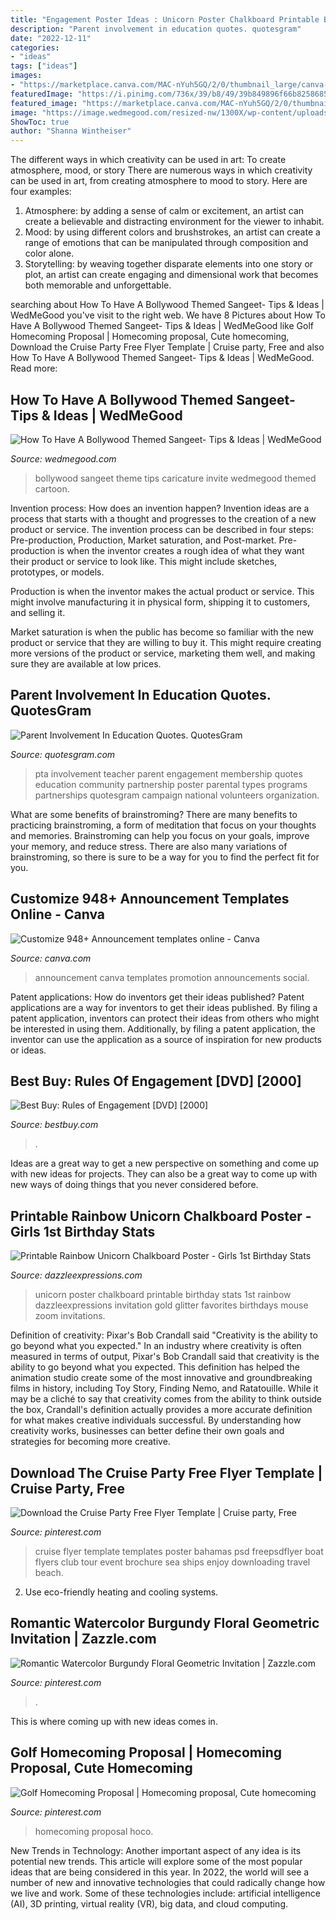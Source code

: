 ```yaml
---
title: "Engagement Poster Ideas : Unicorn Poster Chalkboard Printable Birthday Stats 1st Rainbow Dazzleexpressions Invitation Gold Glitter Favorites Birthdays Mouse Zoom Invitations"
description: "Parent involvement in education quotes. quotesgram"
date: "2022-12-11"
categories:
- "ideas"
tags: ["ideas"]
images:
- "https://marketplace.canva.com/MAC-nYuh5GQ/2/0/thumbnail_large/canva-green-with-circles-promotion-announcement-MAC-nYuh5GQ.jpg"
featuredImage: "https://i.pinimg.com/736x/39/b8/49/39b849896f66b825868560e08b863cc9.jpg"
featured_image: "https://marketplace.canva.com/MAC-nYuh5GQ/2/0/thumbnail_large/canva-green-with-circles-promotion-announcement-MAC-nYuh5GQ.jpg"
image: "https://image.wedmegood.com/resized-nw/1300X/wp-content/uploads/2019/10/1491747460_CC_A_D_einvite_opt_2_low_res.jpg"
ShowToc: true
author: "Shanna Wintheiser"
---
```



The different ways in which creativity can be used in art: To create atmosphere, mood, or story
There are numerous ways in which creativity can be used in art, from creating atmosphere to mood to story. Here are four examples:
1. Atmosphere: by adding a sense of calm or excitement, an artist can create a believable and distracting environment for the viewer to inhabit.
2. Mood: by using different colors and brushstrokes, an artist can create a range of emotions that can be manipulated through composition and color alone.
3. Storytelling: by weaving together disparate elements into one story or plot, an artist can create engaging and dimensional work that becomes both memorable and unforgettable.

	

		
searching about How To Have A Bollywood Themed Sangeet- Tips &amp; Ideas | WedMeGood you've visit to the right web. We have 8 Pictures about How To Have A Bollywood Themed Sangeet- Tips &amp; Ideas | WedMeGood like Golf Homecoming Proposal | Homecoming proposal, Cute homecoming, Download the Cruise Party Free Flyer Template | Cruise party, Free and also How To Have A Bollywood Themed Sangeet- Tips &amp; Ideas | WedMeGood. Read more:
		
    
## How To Have A Bollywood Themed Sangeet- Tips &amp; Ideas | WedMeGood

<img loading=lazy src="https://image.wedmegood.com/resized-nw/1300X/wp-content/uploads/2019/10/1491747460_CC_A_D_einvite_opt_2_low_res.jpg" onerror="this.onerror=null;this.src='https://tse1.mm.bing.net/th?id=OIP.lZkH6V9ePsrOMla2Su6t5wHaK1&amp;pid=15.1';" alt="How To Have A Bollywood Themed Sangeet- Tips &amp; Ideas | WedMeGood">

_Source: wedmegood.com_

>bollywood sangeet theme tips caricature invite wedmegood themed cartoon. 

	

Invention process: How does an invention happen?
Invention ideas are a process that starts with a thought and progresses to the creation of a new product or service. The invention process can be described in four steps: Pre-production, Production, Market saturation, and Post-market.
Pre-production is when the inventor creates a rough idea of what they want their product or service to look like. This might include sketches, prototypes, or models.

Production is when the inventor makes the actual product or service. This might involve manufacturing it in physical form, shipping it to customers, and selling it.

Market saturation is when the public has become so familiar with the new product or service that they are willing to buy it. This might require creating more versions of the product or service, marketing them well, and making sure they are available at low prices.

    
## Parent Involvement In Education Quotes. QuotesGram

<img loading=lazy src="https://cdn.quotesgram.com/img/0/97/318839112-puzzle-bsp.jpg" onerror="this.onerror=null;this.src='https://tse2.mm.bing.net/th?id=OIP.v4FSGFHvCAi29Nqx2lhS2AHaFz&amp;pid=15.1';" alt="Parent Involvement In Education Quotes. QuotesGram">

_Source: quotesgram.com_

>pta involvement teacher parent engagement membership quotes education community partnership poster parental types programs partnerships quotesgram campaign national volunteers organization. 

	

What are some benefits of brainstroming?
There are many benefits to practicing brainstroming, a form of meditation that focus on your thoughts and memories. Brainstroming can help you focus on your goals, improve your memory, and reduce stress. There are also many variations of brainstroming, so there is sure to be a way for you to find the perfect fit for you.

    
## Customize 948+ Announcement Templates Online - Canva

<img loading=lazy src="https://marketplace.canva.com/MAC-nYuh5GQ/2/0/thumbnail_large/canva-green-with-circles-promotion-announcement-MAC-nYuh5GQ.jpg" onerror="this.onerror=null;this.src='https://tse1.mm.bing.net/th?id=OIP.EvcPFpDlyB5TgHZGr7wLFwAAAA&amp;pid=15.1';" alt="Customize 948+ Announcement templates online - Canva">

_Source: canva.com_

>announcement canva templates promotion announcements social. 

	

Patent applications: How do inventors get their ideas published?
Patent applications are a way for inventors to get their ideas published. By filing a patent application, inventors can protect their ideas from others who might be interested in using them. Additionally, by filing a patent application, the inventor can use the application as a source of inspiration for new products or ideas.

    
## Best Buy: Rules Of Engagement [DVD] [2000]

<img loading=lazy src="https://pisces.bbystatic.com/image2/BestBuy_US/images/products/4004/4004160_so.jpg" onerror="this.onerror=null;this.src='https://tse2.mm.bing.net/th?id=OIP.xqGr4ej3JJ9YAfZcoQYTMAHaKj&amp;pid=15.1';" alt="Best Buy: Rules of Engagement [DVD] [2000]">

_Source: bestbuy.com_

>. 

	

Ideas are a great way to get a new perspective on something and come up with new ideas for projects. They can also be a great way to come up with new ways of doing things that you never considered before.

    
## Printable Rainbow Unicorn Chalkboard Poster - Girls 1st Birthday Stats

<img loading=lazy src="http://www.dazzleexpressions.com/images/Unicorn_Poster.jpg" onerror="this.onerror=null;this.src='https://tse4.mm.bing.net/th?id=OIP.A1TQQLGbKn7orrnjb3h7WgHaGq&amp;pid=15.1';" alt="Printable Rainbow Unicorn Chalkboard Poster - Girls 1st Birthday Stats">

_Source: dazzleexpressions.com_

>unicorn poster chalkboard printable birthday stats 1st rainbow dazzleexpressions invitation gold glitter favorites birthdays mouse zoom invitations. 

	

Definition of creativity: Pixar's Bob Crandall said "Creativity is the ability to go beyond what you expected."
In an industry where creativity is often measured in terms of output, Pixar's Bob Crandall said that creativity is the ability to go beyond what you expected. This definition has helped the animation studio create some of the most innovative and groundbreaking films in history, including Toy Story, Finding Nemo, and Ratatouille.
While it may be a cliché to say that creativity comes from the ability to think outside the box, Crandall's definition actually provides a more accurate definition for what makes creative individuals successful. By understanding how creativity works, businesses can better define their own goals and strategies for becoming more creative.

    
## Download The Cruise Party Free Flyer Template | Cruise Party, Free

<img loading=lazy src="https://i.pinimg.com/originals/bd/ed/25/bded25a7238cd99159ed977bc6a91315.jpg" onerror="this.onerror=null;this.src='https://tse3.mm.bing.net/th?id=OIP.tPdqXMERiJEXkrFIkBNIqQHaKt&amp;pid=15.1';" alt="Download the Cruise Party Free Flyer Template | Cruise party, Free">

_Source: pinterest.com_

>cruise flyer template templates poster bahamas psd freepsdflyer boat flyers club tour event brochure sea ships enjoy downloading travel beach. 

	

2. Use eco-friendly heating and cooling systems.

    
## Romantic Watercolor Burgundy Floral Geometric Invitation | Zazzle.com

<img loading=lazy src="https://i.pinimg.com/736x/5b/47/23/5b47235ca01c94c4bbf7e384fd46e6ed.jpg" onerror="this.onerror=null;this.src='https://tse4.mm.bing.net/th?id=OIP.GX5XAAh9dyOGlI-jLOfZdQAAAA&amp;pid=15.1';" alt="Romantic Watercolor Burgundy Floral Geometric Invitation | Zazzle.com">

_Source: pinterest.com_

>. 

	

This is where coming up with new ideas comes in.

    
## Golf Homecoming Proposal | Homecoming Proposal, Cute Homecoming

<img loading=lazy src="https://i.pinimg.com/736x/39/b8/49/39b849896f66b825868560e08b863cc9.jpg" onerror="this.onerror=null;this.src='https://tse3.mm.bing.net/th?id=OIP.S5ATs6CPTlrClZ9L47_xUwHaJ3&amp;pid=15.1';" alt="Golf Homecoming Proposal | Homecoming proposal, Cute homecoming">

_Source: pinterest.com_

>homecoming proposal hoco. 

	

New Trends in Technology: Another important aspect of any idea is its potential new trends. This article will explore some of the most popular ideas that are being considered in this year.
In 2022, the world will see a number of new and innovative technologies that could radically change how we live and work. Some of these technologies include: artificial intelligence (AI), 3D printing, virtual reality (VR), big data, and cloud computing.

